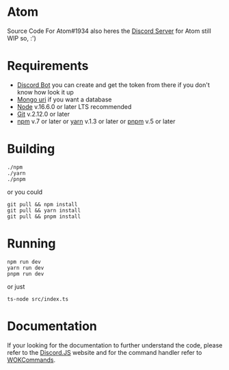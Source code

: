 # Atom

Source Code For Atom#1934 also heres the [Discord Server](https://discord.gg/nT8dSF8Hcx) for Atom still WIP so, :')

# Requirements

- [Discord Bot](https://discord.com/developers) you can create and get the token from there if you don't know how look it up
- [Mongo uri](https://www.mongodb.com/) if you want a database
- [Node](https://nodejs.org/en) v.16.6.0 or later LTS recommended
- [Git](https://git-scm.com/downloads) v.2.12.0 or later
- [npm](https://www.npmjs.com/) v.7 or later or [yarn](https://yarnpkg.com/) v.1.3 or later or [pnpm](https://pnpm.js.org/) v.5 or later

# Building
```
./npm
./yarn
./pnpm
```
or you could
   
    git pull && npm install
    git pull && yarn install
    git pull && pnpm install

# Running
```
npm run dev
yarn run dev
pnpm run dev
```
or just

    ts-node src/index.ts

# Documentation

If your looking for the documentation to further understand the code, please refer to the [Discord.JS](https://discord.js.org/#/) website and for the command handler refer to [WOKCommands](https://docs.wornoffkeys.com/).
